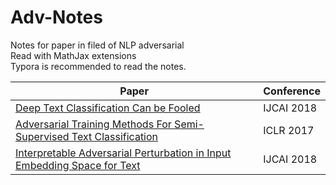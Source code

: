 # Adv-Notes
Notes for paper in filed of NLP adversarial<br>
Read with MathJax extensions<br>
Typora is recommended to read the notes.<br>


| Paper | Conference |
|-|-|
| [Deep Text Classification Can be Fooled](Deep%20Text%20Classification%20Can%20be%20Fooled.md) | IJCAI 2018 |
| [Adversarial Training Methods For Semi-Supervised Text Classification](Adversarial%20Training%20Methods%20For%20Semi-Supervised%20Text%20Classification.md) | ICLR 2017 |
| [Interpretable Adversarial Perturbation in Input Embedding Space for Text](Interpretable%20Adversarial%20Perturbation%20in%20Input%20Embedding%20Space%20for%20Text.md) | IJCAI 2018 | 

